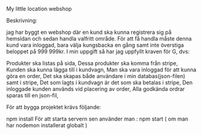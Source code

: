 My little location webshop 

Beskrivning: 

jag har byggt en webshop där en kund ska kunna registrera sig på hemsidan och sedan handla valfritt område.
För att få handla måste denna kund vara inloggad, bara välja kungsbacka en gång samt inte överstiga beloppet på 999 999kr.
I min uppgift så har jag uppfyllt kraven för G, dvs:

Produkter ska listas på sida,
Dessa produkter ska komma från stripe,
Kunden ska kunna lägga till i kundvagn,
Man ska vara inloggad för att kunna göra en order,
Det ska skapas både användare i min databas(json-filen) samt i stripe,
Det som lagts i kundvagn är det som ska betalas i stripe,
Den inloggade kunden används vid placering av order,
Alla godkända ordrar sparas till en json-fil,

För att bygga projektet krävs följande:

npm install
För att starta servern sen använder man : npm start ( om man har nodemon installerat globalt )

